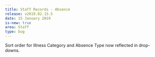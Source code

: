 ```yaml
---
title: Staff Records - Absence
release: v2019.02.15.5
date: 15 January 2019
is-new: true
area: Staff
type: bug
---
```


Sort order for Illness Category and Absence Type now reflected in drop-downs.